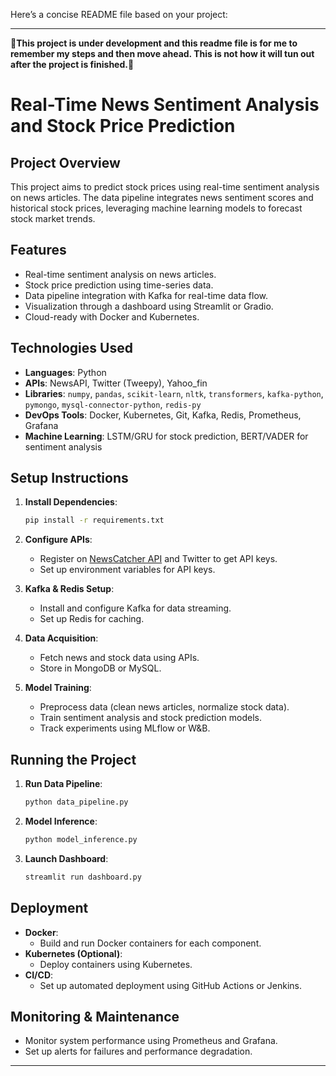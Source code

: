 Here’s a concise README file based on your project:

---
__🧨This project is under development and this readme file is for me to remember my steps and then move ahead. This is not how it will tun out after the project is finished.🧨__

# Real-Time News Sentiment Analysis and Stock Price Prediction

## Project Overview
This project aims to predict stock prices using real-time sentiment analysis on news articles. The data pipeline integrates news sentiment scores and historical stock prices, leveraging machine learning models to forecast stock market trends.

## Features
- Real-time sentiment analysis on news articles.
- Stock price prediction using time-series data.
- Data pipeline integration with Kafka for real-time data flow.
- Visualization through a dashboard using Streamlit or Gradio.
- Cloud-ready with Docker and Kubernetes.

## Technologies Used
- **Languages**: Python
- **APIs**: NewsAPI, Twitter (Tweepy), Yahoo_fin
- **Libraries**: `numpy`, `pandas`, `scikit-learn`, `nltk`, `transformers`, `kafka-python`, `pymongo`, `mysql-connector-python`, `redis-py`
- **DevOps Tools**: Docker, Kubernetes, Git, Kafka, Redis, Prometheus, Grafana
- **Machine Learning**: LSTM/GRU for stock prediction, BERT/VADER for sentiment analysis

## Setup Instructions
1. **Install Dependencies**:
    ```bash
    pip install -r requirements.txt
    ```
2. **Configure APIs**: 
   - Register on [NewsCatcher API](https://newscatcherapi.com/) and Twitter to get API keys.
   - Set up environment variables for API keys.
3. **Kafka & Redis Setup**:
    - Install and configure Kafka for data streaming.
    - Set up Redis for caching.
4. **Data Acquisition**:
    - Fetch news and stock data using APIs.
    - Store in MongoDB or MySQL.
  
5. **Model Training**:
    - Preprocess data (clean news articles, normalize stock data).
    - Train sentiment analysis and stock prediction models.
    - Track experiments using MLflow or W&B.

## Running the Project
1. **Run Data Pipeline**:
    ```bash
    python data_pipeline.py
    ```
2. **Model Inference**:
    ```bash
    python model_inference.py
    ```
3. **Launch Dashboard**:
    ```bash
    streamlit run dashboard.py
    ```

## Deployment
- **Docker**: 
  - Build and run Docker containers for each component.
- **Kubernetes (Optional)**: 
  - Deploy containers using Kubernetes.
- **CI/CD**: 
  - Set up automated deployment using GitHub Actions or Jenkins.

## Monitoring & Maintenance
- Monitor system performance using Prometheus and Grafana.
- Set up alerts for failures and performance degradation.

---
